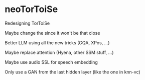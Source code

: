 # neoTorToiSe
Redesigning TorToiSe

Maybe change the since it won't be that close 

Better LLM using all the new tricks (GQA, XPos, ...)

Maybe replace attention (Hyena, other SSM stuff, ...)

Maybe use audio SSL for speech embedding

Only use a GAN from the last hidden layer (like the one in knn-vc) 

